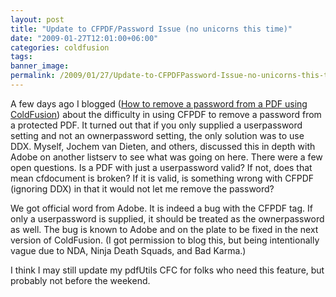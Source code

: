 ```yaml
---
layout: post
title: "Update to CFPDF/Password Issue (no unicorns this time)"
date: "2009-01-27T12:01:00+06:00"
categories: coldfusion 
tags: 
banner_image: 
permalink: /2009/01/27/Update-to-CFPDFPassword-Issue-no-unicorns-this-time
---
```


A few days ago I blogged (<a href="http://www.raymondcamden.com/index.cfm/2009/1/23/How-to-remove-a-password-from-a-PDF-using-ColdFusion">How to remove a password from a PDF using ColdFusion</a>) about the difficulty in using CFPDF to remove a password from a protected PDF. It turned out that if you only supplied a userpassword setting and not an ownerpassword setting, the only solution was to use DDX. Myself, Jochem van Dieten, and others, discussed this in depth with Adobe on another listserv to see what was going on here. There were a few open questions. Is a PDF with just a userpassword valid? If not, does that mean cfdocument is broken? If it is valid, is something wrong with CFPDF (ignoring DDX) in that it would not let me remove the password?

We got official word from Adobe. It is indeed a bug with the CFPDF tag. If only a userpassword is supplied, it should be treated as the ownerpassword as well. The bug is known to Adobe and on the plate to be fixed in the next version of ColdFusion. (I got permission to blog this, but being intentionally vague due to NDA, Ninja Death Squads, and Bad Karma.)

I think I may still update my pdfUtils CFC for folks who need this feature, but probably not before the weekend.